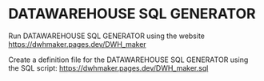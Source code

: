 # DATAWAREHOUSE SQL GENERATOR

Run  DATAWAREHOUSE SQL GENERATOR using the website
https://dwhmaker.pages.dev/DWH_maker

Create a definition file for the DATAWAREHOUSE SQL GENERATOR using the SQL script:
https://dwhmaker.pages.dev/DWH_maker.sql
